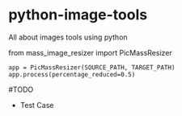 # python-image-tools
All about images tools using python

from mass_image_resizer import PicMassResizer

```
app = PicMassResizer(SOURCE_PATH, TARGET_PATH)
app.process(percentage_reduced=0.5)
```

#TODO
- Test Case
